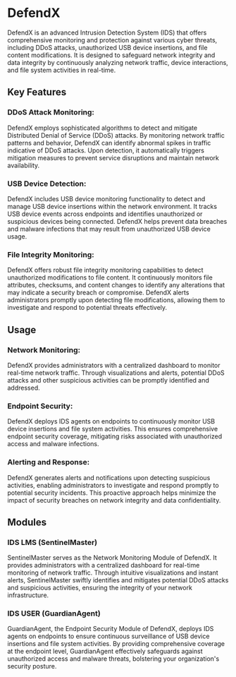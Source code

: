 # DefendX
DefendX is an advanced Intrusion Detection System (IDS) that offers comprehensive monitoring and protection against various cyber threats, including DDoS attacks, unauthorized USB device insertions, and file content modifications. It is designed to safeguard network integrity and data integrity by continuously analyzing network traffic, device interactions, and file system activities in real-time. 

## Key Features
### DDoS Attack Monitoring: 
DefendX employs sophisticated algorithms to detect and mitigate Distributed Denial of Service (DDoS) attacks. By monitoring network traffic patterns and behavior, DefendX can identify abnormal spikes in traffic indicative of DDoS attacks. Upon detection, it automatically triggers mitigation measures to prevent service disruptions and maintain network availability.

### USB Device Detection: 
DefendX includes USB device monitoring functionality to detect and manage USB device insertions within the network environment. It tracks USB device events across endpoints and identifies unauthorized or suspicious devices being connected. DefendX helps prevent data breaches and malware infections that may result from unauthorized USB device usage.

### File Integrity Monitoring: 
DefendX offers robust file integrity monitoring capabilities to detect unauthorized modifications to file content. It continuously monitors file attributes, checksums, and content changes to identify any alterations that may indicate a security breach or compromise. DefendX alerts administrators promptly upon detecting file modifications, allowing them to investigate and respond to potential threats effectively.

## Usage

### Network Monitoring: 
DefendX provides administrators with a centralized dashboard to monitor real-time network traffic. Through visualizations and alerts, potential DDoS attacks and other suspicious activities can be promptly identified and addressed.

### Endpoint Security: 
DefendX deploys IDS agents on endpoints to continuously monitor USB device insertions and file system activities. This ensures comprehensive endpoint security coverage, mitigating risks associated with unauthorized access and malware infections.

### Alerting and Response: 
DefendX generates alerts and notifications upon detecting suspicious activities, enabling administrators to investigate and respond promptly to potential security incidents. This proactive approach helps minimize the impact of security breaches on network integrity and data confidentiality.

## Modules

### IDS LMS (SentinelMaster)
SentinelMaster serves as the Network Monitoring Module of DefendX. It provides administrators with a centralized dashboard for real-time monitoring of network traffic. Through intuitive visualizations and instant alerts, SentinelMaster swiftly identifies and mitigates potential DDoS attacks and suspicious activities, ensuring the integrity of your network infrastructure.

### IDS USER (GuardianAgent)
GuardianAgent, the Endpoint Security Module of DefendX, deploys IDS agents on endpoints to ensure continuous surveillance of USB device insertions and file system activities. By providing comprehensive coverage at the endpoint level, GuardianAgent effectively safeguards against unauthorized access and malware threats, bolstering your organization's security posture.

